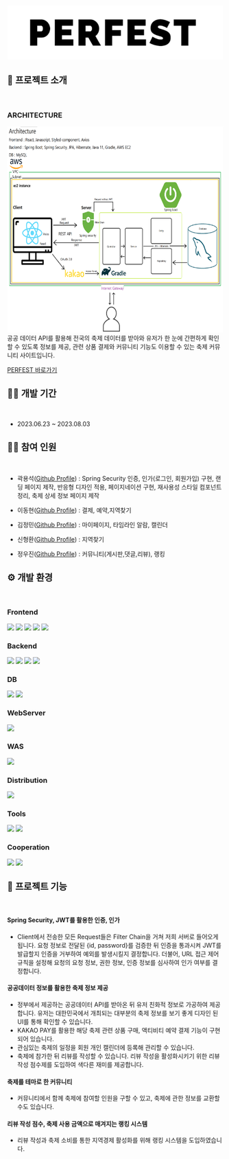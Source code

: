 <div align="center">
  <img src="./IMG/PERFEST LOGO BLACK.png"  width="700">
</div>

## 👀 프로젝트 소개

<br>

### ARCHITECTURE
<div align="center">
  <img src="./IMG/PERFEST ARCHITECTURE.png"  width="700" height="480">
</div>
공공 데이터 API를 활용해 전국의 축제 데이터를 받아와 유저가 한 눈에 간편하게 확인할 수 있도록 정보를 제공, 관련 상품 결제와 커뮤니티 기능도 이용할 수 있는 축제 커뮤니티 사이트입니다.

[PERFEST 바로가기](http://13.125.132.119:8111)

## 🏃‍♀️ 개발 기간
<br>

- 2023.06.23 ~ 2023.08.03

## 🤼‍♂️ 참여 인원

<br>

- 곽용석([Github Profile](https://github.com/yasungg)) : Spring Security 인증, 인가(로그인, 회원가입) 구현, 랜딩 페이지 제작, 반응형 디자인 적용, 페이지네이션 구현, 재사용성 스타일 컴포넌트 정리, 축제 상세 정보 페이지 제작

- 이동현([Github Profile](https://github.com/Happycookie0722)) : 결제, 예약,지역찾기

- 김정민([Github Profile](https://github.com/qhwkal1)) : 마이페이지, 타임라인 알람, 캘린더

- 신형환([Github Profile](https://github.com/siyh22)) : 지역찾기

- 정우진([Github Profile](https://github.com/Woojine)) : 커뮤니티(게시판,댓글,리뷰), 랭킹

## ⚙️ 개발 환경

<br>

### Frontend

<img src="https://img.shields.io/badge/HTML5-E34F26?style=flat&logo=HTML5&logoColor=white"/> <img src="https://img.shields.io/badge/CSS3-1572B6?style=flat&logo=CSS3&logoColor=white"/> <img src="https://img.shields.io/badge/Javascript-F7DF1E?style=flat&logo=Javascript&logoColor=white"/> <img src="https://img.shields.io/badge/React-61DAFB?style=flat&logo=React&logoColor=white"/> <img src="https://img.shields.io/badge/StyledComponents-DB7093?style=flat&logo=styledcomponents&logoColor=white"/>

### Backend

<img src="https://img.shields.io/badge/Java-4479A1?style=flat&logo=coffeescript&logoColor=white"/> <img src="https://img.shields.io/badge/SpringBoot-6DB33F?style=flat&logo=springboot&logoColor=white"/> <img src="https://img.shields.io/badge/SpringSecurity-6DB33F?style=flat&logo=springsecurity&logoColor=white"/> <img src="https://img.shields.io/badge/Junit5-25A162?style=flat&logo=junit5&logoColor=white"/>

### DB

<img src="https://img.shields.io/badge/mySQL-4479A1?style=flat&logo=a&logoColor=white"/> <img src="https://img.shields.io/badge/Firebase-FFA000?style=flat&logo=a&logoColor=white"/>

### WebServer

<img src="https://img.shields.io/badge/Apache-D22128?style=flat&logo=apache&logoColor=white"/>

### WAS

<img src="https://img.shields.io/badge/Tomcat-F8DC75?style=flat&logo=apachetomcat&logoColor=white"/>

### Distribution

<img src="https://img.shields.io/badge/AWS EC2-FF9900?style=flat&logo=amazonec2&logoColor=white"/>

### Tools

<img src="https://img.shields.io/badge/Intellij-000000?style=flat&logo=intellijidea&logoColor=white"/> <img src="https://img.shields.io/badge/VS Code-007ACC?style=flat&logo=visualstudiocode&logoColor=white"/>

### Cooperation

<img src="https://img.shields.io/badge/Github-181717?style=flat&logo=github&logoColor=white"/> <img src="https://img.shields.io/badge/Notion-000000?style=flat&logo=notion&logoColor=white"/>

## 📁 프로젝트 기능

<br>

#### Spring Security, JWT를 활용한 인증, 인가

- Client에서 전송한 모든 Request들은 Filter Chain을 거쳐 저희 서버로 들어오게 됩니다. 요청 정보로 전달된 {id, password}를 검증한 뒤 인증을 통과시켜 JWT를 발급할지 인증을 거부하여 예외를 발생시킬지 결정합니다. 더불어, URL 접근 제어 규칙을 설정해 요청의 요청 정보, 권한 정보, 인증 정보를 심사하여 인가 여부를 결정합니다.

#### 공공데이터 정보를 활용한 축제 정보 제공

- 정부에서 제공하는 공공데이터 API를 받아온 뒤 유저 친화적 정보로 가공하여 제공합니다. 유저는 대한민국에서 개최되는 대부분의 축제 정보를 보기 좋게 디자인 된 UI를 통해 확인할 수 있습니다.
- KAKAO PAY를 활용한 해당 축제 관련 상품 구매, 액티비티 예약 결제 기능이 구현되어 있습니다.
- 관심있는 축제의 일정을 회원 개인 캘린더에 등록해 관리할 수 있습니다.
- 축제에 참가한 뒤 리뷰를 작성할 수 있습니다. 리뷰 작성을 활성화시키기 위한 리뷰 작성 점수제를 도입하여 색다른 재미를 제공합니다.

#### 축제를 테마로 한 커뮤니티

- 커뮤니티에서 함께 축제에 참여할 인원을 구할 수 있고, 축제에 관한 정보를 교환할 수도 있습니다.

#### 리뷰 작성 점수, 축제 사용 금액으로 매겨지는 랭킹 시스템

- 리뷰 작성과 축제 소비를 통한 지역경제 활성화를 위해 랭킹 시스템을 도입하였습니다.

